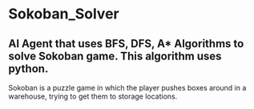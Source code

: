 # Sokoban_Solver
AI Agent that uses BFS, DFS, A* Algorithms to solve Sokoban game.
This algorithm uses python.
--------------------------



 Sokoban is a puzzle game in which the player pushes boxes around in a warehouse, trying to get them to storage locations.
